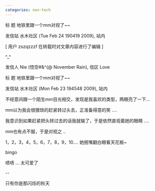 ```yaml
---
categories: non-tech
---
```

标  题 地铁里跟一个mm对视了~~

发信站 水木社区 (Tue Feb 24 190419 2009), 站内



[ 用户 zszqzzzf 在转载时对文章内容进行了编辑 ]





^_^

发信人 Nie (悟空#&^(@ November Rain), 信区 Love

标  题 地铁里跟一个mm对视了~~

发信站 水木社区 (Mon Feb 23 194548 2009), 站内



 不经意间跟一个陌生mm目光相交，发现是我喜欢的类型，两眼亮了一下...



 mm以为我会很猥琐的赶紧转过头去，正准备得意的笑 ....



 我意识到如果赶紧把头转过去的话我就输了，于是依然直视着她的眼睛 ....



 mm也有点不服，于是对视之 ..



 1，2，3，4，5，6，7，8，9，10....   她抿嘴翻白眼看天花板~  



 bingo



 啧啧 ... 太可爱了

--

只有你是那闪烁的秋天
